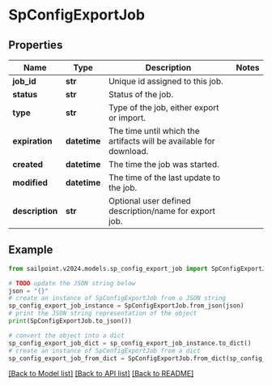 # SpConfigExportJob


## Properties

Name | Type | Description | Notes
------------ | ------------- | ------------- | -------------
**job_id** | **str** | Unique id assigned to this job. | 
**status** | **str** | Status of the job. | 
**type** | **str** | Type of the job, either export or import. | 
**expiration** | **datetime** | The time until which the artifacts will be available for download. | 
**created** | **datetime** | The time the job was started. | 
**modified** | **datetime** | The time of the last update to the job. | 
**description** | **str** | Optional user defined description/name for export job. | 

## Example

```python
from sailpoint.v2024.models.sp_config_export_job import SpConfigExportJob

# TODO update the JSON string below
json = "{}"
# create an instance of SpConfigExportJob from a JSON string
sp_config_export_job_instance = SpConfigExportJob.from_json(json)
# print the JSON string representation of the object
print(SpConfigExportJob.to_json())

# convert the object into a dict
sp_config_export_job_dict = sp_config_export_job_instance.to_dict()
# create an instance of SpConfigExportJob from a dict
sp_config_export_job_from_dict = SpConfigExportJob.from_dict(sp_config_export_job_dict)
```
[[Back to Model list]](../README.md#documentation-for-models) [[Back to API list]](../README.md#documentation-for-api-endpoints) [[Back to README]](../README.md)


